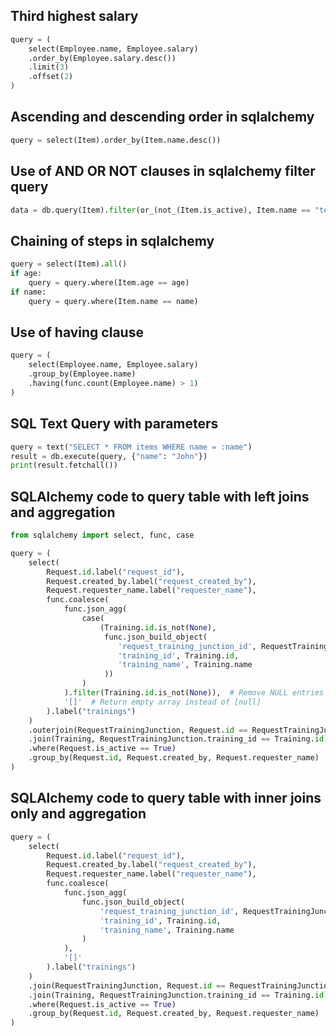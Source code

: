 ## Third highest salary
```python
query = (
    select(Employee.name, Employee.salary)
    .order_by(Employee.salary.desc())
    .limit(3)
    .offset(2)
)
```


## Ascending and descending order in sqlalchemy
```python
query = select(Item).order_by(Item.name.desc())
```


## Use of  AND OR NOT clauses in sqlalchemy filter query
```python
data = db.query(Item).filter(or_(not_(Item.is_active), Item.name == "test"))
```

## Chaining of steps in sqlalchemy
```python
query = select(Item).all()
if age:
    query = query.where(Item.age == age)
if name:
    query = query.where(Item.name == name)
```




## Use of having clause

```python
query = (
    select(Employee.name, Employee.salary)
    .group_by(Employee.name)
    .having(func.count(Employee.name) > 1)
)
```







## SQL Text Query with parameters

```python
query = text("SELECT * FROM items WHERE name = :name")
result = db.execute(query, {"name": "John"})
print(result.fetchall())
```

## SQLAlchemy code to query table with left joins and aggregation

```python
from sqlalchemy import select, func, case

query = (
    select(
        Request.id.label("request_id"),
        Request.created_by.label("request_created_by"),
        Request.requester_name.label("requester_name"),
        func.coalesce(
            func.json_agg(
                case(
                    (Training.id.is_not(None),
                     func.json_build_object(
                        'request_training_junction_id', RequestTrainingJunction.id,
                        'training_id', Training.id,
                        'training_name', Training.name
                     ))
                )
            ).filter(Training.id.is_not(None)),  # Remove NULL entries from array
            '[]'  # Return empty array instead of [null]
        ).label("trainings")
    )
    .outerjoin(RequestTrainingJunction, Request.id == RequestTrainingJunction.request_id)
    .join(Training, RequestTrainingJunction.training_id == Training.id)
    .where(Request.is_active == True)
    .group_by(Request.id, Request.created_by, Request.requester_name)
)
```



## SQLAlchemy code to query table with inner joins only and aggregation


```python
query = (
    select(
        Request.id.label("request_id"),
        Request.created_by.label("request_created_by"),
        Request.requester_name.label("requester_name"),
        func.coalesce(
            func.json_agg(
                func.json_build_object(
                    'request_training_junction_id', RequestTrainingJunction.id,
                    'training_id', Training.id,
                    'training_name', Training.name
                )
            ),
            '[]'
        ).label("trainings")
    )
    .join(RequestTrainingJunction, Request.id == RequestTrainingJunction.request_id)
    .join(Training, RequestTrainingJunction.training_id == Training.id)
    .where(Request.is_active == True)
    .group_by(Request.id, Request.created_by, Request.requester_name)
)
```
